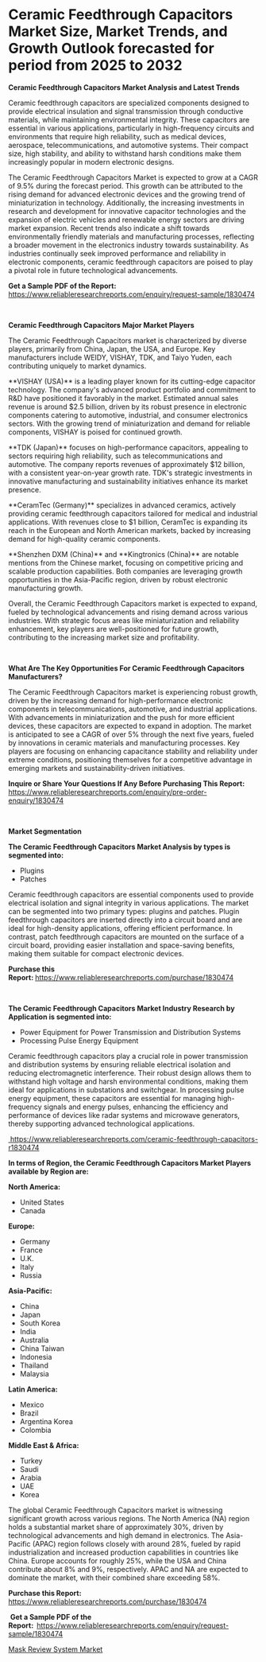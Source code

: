 <p><h1>Ceramic Feedthrough Capacitors Market Size, Market Trends, and Growth Outlook forecasted for period from 2025 to 2032</h1></p><p><strong>Ceramic Feedthrough Capacitors Market Analysis and Latest Trends</strong></p>
<p><p>Ceramic feedthrough capacitors are specialized components designed to provide electrical insulation and signal transmission through conductive materials, while maintaining environmental integrity. These capacitors are essential in various applications, particularly in high-frequency circuits and environments that require high reliability, such as medical devices, aerospace, telecommunications, and automotive systems. Their compact size, high stability, and ability to withstand harsh conditions make them increasingly popular in modern electronic designs.</p><p>The Ceramic Feedthrough Capacitors Market is expected to grow at a CAGR of 9.5% during the forecast period. This growth can be attributed to the rising demand for advanced electronic devices and the growing trend of miniaturization in technology. Additionally, the increasing investments in research and development for innovative capacitor technologies and the expansion of electric vehicles and renewable energy sectors are driving market expansion. Recent trends also indicate a shift towards environmentally friendly materials and manufacturing processes, reflecting a broader movement in the electronics industry towards sustainability. As industries continually seek improved performance and reliability in electronic components, ceramic feedthrough capacitors are poised to play a pivotal role in future technological advancements.</p></p>
<p><strong>Get a Sample PDF of the Report:&nbsp;</strong> <a href="https://www.reliableresearchreports.com/enquiry/request-sample/1830474?utm_campaign=3265&utm_medium=2&utm_source=Github&utm_content=ia&utm_term=06042025&utm_id=ceramic-feedthrough-capacitors">https://www.reliableresearchreports.com/enquiry/request-sample/1830474</a></p>
<p>&nbsp;</p>
<p><strong>Ceramic Feedthrough Capacitors Major Market Players</strong></p>
<p><p>The Ceramic Feedthrough Capacitors market is characterized by diverse players, primarily from China, Japan, the USA, and Europe. Key manufacturers include WEIDY, VISHAY, TDK, and Taiyo Yuden, each contributing uniquely to market dynamics.</p><p>**VISHAY (USA)** is a leading player known for its cutting-edge capacitor technology. The company's advanced product portfolio and commitment to R&D have positioned it favorably in the market. Estimated annual sales revenue is around $2.5 billion, driven by its robust presence in electronic components catering to automotive, industrial, and consumer electronics sectors. With the growing trend of miniaturization and demand for reliable components, VISHAY is poised for continued growth.</p><p>**TDK (Japan)** focuses on high-performance capacitors, appealing to sectors requiring high reliability, such as telecommunications and automotive. The company reports revenues of approximately $12 billion, with a consistent year-on-year growth rate. TDK's strategic investments in innovative manufacturing and sustainability initiatives enhance its market presence.</p><p>**CeramTec (Germany)** specializes in advanced ceramics, actively providing ceramic feedthrough capacitors tailored for medical and industrial applications. With revenues close to $1 billion, CeramTec is expanding its reach in the European and North American markets, backed by increasing demand for high-quality ceramic components.</p><p>**Shenzhen DXM (China)** and **Kingtronics (China)** are notable mentions from the Chinese market, focusing on competitive pricing and scalable production capabilities. Both companies are leveraging growth opportunities in the Asia-Pacific region, driven by robust electronic manufacturing growth.</p><p>Overall, the Ceramic Feedthrough Capacitors market is expected to expand, fueled by technological advancements and rising demand across various industries. With strategic focus areas like miniaturization and reliability enhancement, key players are well-positioned for future growth, contributing to the increasing market size and profitability.</p></p>
<p>&nbsp;</p>
<p><strong>What Are The Key Opportunities For Ceramic Feedthrough Capacitors Manufacturers?</strong></p>
<p><p>The Ceramic Feedthrough Capacitors market is experiencing robust growth, driven by the increasing demand for high-performance electronic components in telecommunications, automotive, and industrial applications. With advancements in miniaturization and the push for more efficient devices, these capacitors are expected to expand in adoption. The market is anticipated to see a CAGR of over 5% through the next five years, fueled by innovations in ceramic materials and manufacturing processes. Key players are focusing on enhancing capacitance stability and reliability under extreme conditions, positioning themselves for a competitive advantage in emerging markets and sustainability-driven initiatives.</p></p>
<p><strong>Inquire or Share Your Questions If Any Before Purchasing This Report:</strong> <a href="https://www.reliableresearchreports.com/enquiry/pre-order-enquiry/1830474?utm_campaign=3265&utm_medium=2&utm_source=Github&utm_content=ia&utm_term=06042025&utm_id=ceramic-feedthrough-capacitors">https://www.reliableresearchreports.com/enquiry/pre-order-enquiry/1830474</a></p>
<p>&nbsp;</p>
<p><strong>Market Segmentation</strong></p>
<p><strong>The Ceramic Feedthrough Capacitors Market Analysis by types is segmented into:</strong></p>
<p><ul><li>Plugins</li><li>Patches</li></ul></p>
<p><p>Ceramic feedthrough capacitors are essential components used to provide electrical isolation and signal integrity in various applications. The market can be segmented into two primary types: plugins and patches. Plugin feedthrough capacitors are inserted directly into a circuit board and are ideal for high-density applications, offering efficient performance. In contrast, patch feedthrough capacitors are mounted on the surface of a circuit board, providing easier installation and space-saving benefits, making them suitable for compact electronic devices.</p></p>
<p><strong>Purchase this Report:&nbsp;</strong><a href="https://www.reliableresearchreports.com/purchase/1830474?utm_campaign=3265&utm_medium=2&utm_source=Github&utm_content=ia&utm_term=06042025&utm_id=ceramic-feedthrough-capacitors">https://www.reliableresearchreports.com/purchase/1830474</a></p>
<p>&nbsp;</p>
<p><strong>The Ceramic Feedthrough Capacitors Market Industry Research by Application is segmented into:</strong></p>
<p><ul><li>Power Equipment for Power Transmission and Distribution Systems</li><li>Processing Pulse Energy Equipment</li></ul></p>
<p><p>Ceramic feedthrough capacitors play a crucial role in power transmission and distribution systems by ensuring reliable electrical isolation and reducing electromagnetic interference. Their robust design allows them to withstand high voltage and harsh environmental conditions, making them ideal for applications in substations and switchgear. In processing pulse energy equipment, these capacitors are essential for managing high-frequency signals and energy pulses, enhancing the efficiency and performance of devices like radar systems and microwave generators, thereby supporting advanced technological applications.</p></p>
<p><a href="https://www.reliableresearchreports.com/ceramic-feedthrough-capacitors-r1830474?utm_campaign=3265&utm_medium=2&utm_source=Github&utm_content=ia&utm_term=06042025&utm_id=ceramic-feedthrough-capacitors">&nbsp;https://www.reliableresearchreports.com/ceramic-feedthrough-capacitors-r1830474</a></p>
<p><strong>In terms of Region, the Ceramic Feedthrough Capacitors Market Players available by Region are:</strong></p>
<p>
    <p> <strong> North America: </strong>
        <ul>
            <li>United States</li>
            <li>Canada</li>
        </ul>
        </p> 
    <p> <strong> Europe: </strong>
        <ul>
            <li>Germany</li>
            <li>France</li>
            <li>U.K.</li>
            <li>Italy</li>
            <li>Russia</li>
        </ul>
        </p> 
    <p> <strong> Asia-Pacific: </strong>
        <ul>
            <li>China</li>
            <li>Japan</li>
            <li>South Korea</li>
            <li>India</li>
            <li>Australia</li>
            <li>China Taiwan</li>
            <li>Indonesia</li>
            <li>Thailand</li>
            <li>Malaysia</li>
        </ul>
        </p> 
    <p> <strong> Latin America: </strong>
        <ul>
            <li>Mexico</li>
            <li>Brazil</li>
            <li>Argentina Korea</li>
            <li>Colombia</li>
        </ul>
        </p> 
    <p> <strong> Middle East & Africa: </strong>
        <ul>
            <li>Turkey</li>
            <li>Saudi</li>
            <li>Arabia</li>
            <li>UAE</li>
            <li>Korea</li>
        </ul>
    </p>
    </p>
<p><p>The global Ceramic Feedthrough Capacitors market is witnessing significant growth across various regions. The North America (NA) region holds a substantial market share of approximately 30%, driven by technological advancements and high demand in electronics. The Asia-Pacific (APAC) region follows closely with around 28%, fueled by rapid industrialization and increased production capabilities in countries like China. Europe accounts for roughly 25%, while the USA and China contribute about 8% and 9%, respectively. APAC and NA are expected to dominate the market, with their combined share exceeding 58%.</p></p>
<p><strong>Purchase this Report: </strong><a href="https://www.reliableresearchreports.com/purchase/1830474?utm_campaign=3265&utm_medium=2&utm_source=Github&utm_content=ia&utm_term=06042025&utm_id=ceramic-feedthrough-capacitors">https://www.reliableresearchreports.com/purchase/1830474</a></p>
<p>&nbsp;<strong>Get a Sample PDF of the Report:&nbsp;&nbsp;</strong><a href="https://www.reliableresearchreports.com/enquiry/request-sample/1830474?utm_campaign=3265&utm_medium=2&utm_source=Github&utm_content=ia&utm_term=06042025&utm_id=ceramic-feedthrough-capacitors">https://www.reliableresearchreports.com/enquiry/request-sample/1830474</a></p>
<p><strong></strong></p>
<p><p><a href="https://github.com/kalsirollija/Market-Research-Report-List-1/blob/main/mask-review-system-market.md?utm_campaign=3265&utm_medium=2&utm_source=Github&utm_content=ia&utm_term=06042025&utm_id=ceramic-feedthrough-capacitors">Mask Review System Market</a></p></p>